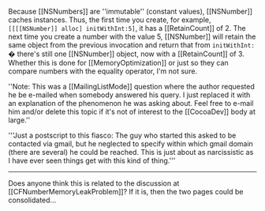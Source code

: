 Because [[NSNumbers]] are ''immutable'' (constant values), [[NSNumber]] caches instances. Thus, the first time you create, for example, <code>[[[[NSNumber]] alloc] initWithInt:5]</code>, it has a [[RetainCount]] of 2. The next time you create a number with the value 5, [[NSNumber]] will retain the same object from the previous invocation and return that from <code>initWithInt:</code> � there's still one [[NSNumber]] object, now with a [[RetainCount]] of 3. Whether this is done for [[MemoryOptimization]] or just so they can compare numbers with the equality operator, I'm not sure.

''Note: This was a [[MailingListMode]] question where the author requested he be e-mailed when somebody answered his query. I just replaced it with an explanation of the phenomenon he was asking about. Feel free to e-mail him and/or delete this topic if it's not of interest to the [[CocoaDev]] body at large.''

'''Just a postscript to this fiasco: The guy who started this asked to be contacted via gmail, but he neglected to specify within which gmail domain (there are several) he could be reached. This is just about as narcissistic as I have ever seen things get with this kind of thing.'''

----

Does anyone think this is related to the discussion at [[CFNumberMemoryLeakProblem]]? If it is, then the two pages could be consolidated...